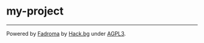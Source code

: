 # my-project
---
Powered by [Fadroma](https://fadroma.tech) by [Hack.bg](https://hack.bg) under [AGPL3](https://www.gnu.org/licenses/agpl-3.0.en.html).